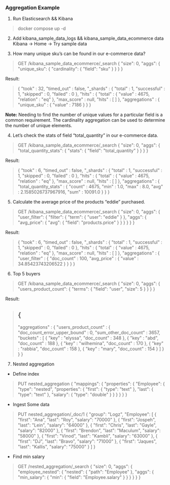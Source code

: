 ### Aggregation Example

1. Run Elasticsearch && Kibana 

> docker compose up -d

2. Add kibana_sample_data_logs && kibana_sample_data_ecommerce data Kibana -> Home -> Try sample data

3. How many unique sku’s can be found in our e-commerce data?

> GET /kibana_sample_data_ecommerce/_search
> {
>   "size": 0,
>   "aggs": {
>     "unique_sku": {
>       "cardinality": {
>         "field": "sku"
>       }
>     }
>   }
> }

Result: 

> {
>   "took" : 32,
>   "timed_out" : false,
>   "_shards" : {
>     "total" : 1,
>     "successful" : 1,
>     "skipped" : 0,
>     "failed" : 0
>   },
>   "hits" : {
>     "total" : {
>       "value" : 4675,
>       "relation" : "eq"
>     },
>     "max_score" : null,
>     "hits" : [ ]
>   },
>   "aggregations" : {
>     "unique_sku" : {
>       "value" : 7186
>     }
>   }
> }

**Note:** Needing to find the number of unique values for a particular field is a common requirement. The cardinality aggregation can be used to determine the number of unique elements. 

4. Let’s check the stats of field “total_quantity” in our e-commerce data.

> GET /kibana_sample_data_ecommerce/_search
> {
>   "size": 0,
>   "aggs": {
>     "total_quantity_stats": {
>       "stats": {
>         "field": "total_quantity"
>       }
>     }
>   }
> }

Result:

> {
>   "took" : 6,
>   "timed_out" : false,
>   "_shards" : {
>     "total" : 1,
>     "successful" : 1,
>     "skipped" : 0,
>     "failed" : 0
>   },
>   "hits" : {
>     "total" : {
>       "value" : 4675,
>       "relation" : "eq"
>     },
>     "max_score" : null,
>     "hits" : [ ]
>   },
>   "aggregations" : {
>     "total_quantity_stats" : {
>       "count" : 4675,
>       "min" : 1.0,
>       "max" : 8.0,
>       "avg" : 2.1585026737967916,
>       "sum" : 10091.0
>     }
>   }
> }

5. Calculate the average price of the products “eddie” purchased.

> GET /kibana_sample_data_ecommerce/_search
> {
>   "size": 0,
>   "aggs": {
>     "user_filter": {
>       "filter": {
>         "term": {
>           "user": "eddie"
>         }
>       },
>       "aggs": {
>         "avg_price": {
>           "avg": {
>             "field": "products.price"
>           }
>         }
>       }
>     }
>   }
> }

Result:

> {
>   "took" : 6,
>   "timed_out" : false,
>   "_shards" : {
>     "total" : 1,
>     "successful" : 1,
>     "skipped" : 0,
>     "failed" : 0
>   },
>   "hits" : {
>     "total" : {
>       "value" : 4675,
>       "relation" : "eq"
>     },
>     "max_score" : null,
>     "hits" : [ ]
>   },
>   "aggregations" : {
>     "user_filter" : {
>       "doc_count" : 100,
>       "avg_price" : {
>         "value" : 34.85423743206522
>       }
>     }
>   }
> }

6. Top 5 buyers

> GET /kibana_sample_data_ecommerce/_search
> {
>   "size": 0,
>   "aggs": {
>     "users_product_count": {
>       "terms": {
>         "field": "user",
>         "size": 5
>       }
>     }
>   }
> }

Result:

> {
>   -----
>   "aggregations" : {
>     "users_product_count" : {
>       "doc_count_error_upper_bound" : 0,
>       "sum_other_doc_count" : 3657,
>       "buckets" : [
>         {
>           "key" : "elyssa",
>           "doc_count" : 348
>         },
>         {
>           "key" : "abd",
>           "doc_count" : 188
>         },
>         {
>           "key" : "wilhemina",
>           "doc_count" : 170
>         },
>         {
>           "key" : "rabbia",
>           "doc_count" : 158
>         },
>         {
>           "key" : "mary",
>           "doc_count" : 154
>         }
>       ]
>     }
>   }
> }

7. Nested aggregation

 - Define index

>   PUT nested_aggregation
>   {
>     "mappings": {
>       "properties": {
>         "Employee": {
>           "type": "nested",
>           "properties": {
>             "first": {
>               "type": "text"
>             },
>             "last": {
>               "type": "text"
>             },
>             "salary": {
>               "type": "double"
>             }
>           }
>         }
>       }
>     }
>   }

 - Ingest Some data
 
>   PUT nested_aggregation/_doc/1
>   {
>     "group": "Logz",
>     "Employee": [
>       {
>         "first": "Ana",
>         "last": "Roy",
>         "salary": "70000"
>       },
>       {
>         "first": "Jospeh",
>         "last": "Lein",
>         "salary": "64000"
>       },
>       {
>         "first": "Chris",
>         "last": "Gayle",
>         "salary": "82000"
>       },
>       {
>         "first": "Brendon",
>         "last": "Maculum",
>         "salary": "58000"
>       },
>       {
>         "first": "Vinod",
>         "last": "Kambli",
>         "salary": "63000"
>       },
>       {
>         "first": "DJ",
>         "last": "Bravo",
>         "salary": "71000"
>       },
>       {
>         "first": "Jaques",
>         "last": "Kallis",
>         "salary": "75000"
>       }
>     ]
>   }

 - Find min salary
 
>   GET /nested_aggregation/_search
>   {
>     "size": 0,
>     "aggs": {
>       "employee_nested": {
>         "nested": {
>           "path": "Employee"
>         },
>         "aggs": {
>           "min_salary": {
>             "min": {
>               "field": "Employee.salary"
>             }
>           }
>         }
>       }
>     }
>   }

